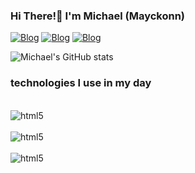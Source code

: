 ### Hi There!🤙 I'm Michael (Mayckonn)


[![Blog](https://img.shields.io/badge/LinkedIn-0077B5?style=for-the-badge&logo=linkedin&logoColor=white)](https://www.linkedin.com/in/michael-mcb/)
[![Blog](https://img.shields.io/badge/Instagram-E4405F?style=for-the-badge&logo=instagram&logoColor=white)](https://www.instagram.com/omichaelcb/)
[![Blog](https://img.shields.io/badge/Facebook-1877F2?style=for-the-badge&logo=facebook&logoColor=white)](https://www.facebook.com/mayckonn.costa/)

![Michael's GitHub stats](https://github-readme-stats.vercel.app/api?username=michaelcbb&show_icons=true&theme=dracula)

### technologies I use in my day

<div style="display: inline_block"><br/>
<img align="center" alt="html5" src="https://img.shields.io/badge/HTML5-E34F26?style=for-the-badge&logo=html5&logoColor=white"/>
</div>
<div style="display: inline_block"><br/>
<img align="center" alt="html5" src="https://img.shields.io/badge/CSS-239120?&style=for-the-badge&logo=css3&logoColor=white"/>
</div>
<div style="display: inline_block"><br/>
<img align="center" alt="html5" src="https://img.shields.io/badge/HTML-239120?style=for-the-badge&logo=html5&logoColor=white"/>
</div>
